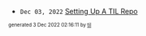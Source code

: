 

* <code>Dec 03, 2022</code> [Setting Up A TIL Repo](2022-12-03T02-07-49-setting-up-a-til-repo.md)


<sup><sub>generated 3 Dec 2022 02:16:11 by <a href='https://github.com/senorprogrammer/til'>til</a></sub></sup>
